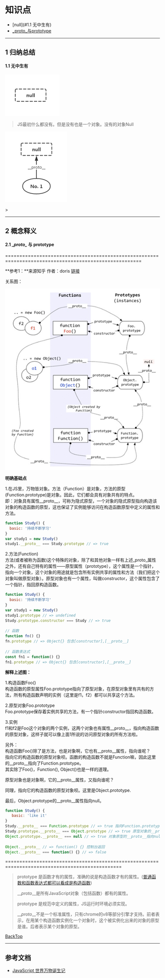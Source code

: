 # 知识点

* [null](#1.1 无中生有)
* [_proto_与prototype](#21-proto-与-prototype)

---

## 1 归纳总结

#### 1.1 无中生有

![](/assets/part1-object-bord001.png)

> JS最初什么都没有。但是没有也是一个对象。没有的对象Null

![](/assets/part1-object-bord01.png)

&gt;

---

## 2 概念释义

#### 2.1 \__proto\__ 与 prototype

======================================================================================================

**参考1：**来源知乎 作者：doris  [链接](https://www.zhihu.com/question/34183746/answer/58068402)

关系图：

![](/assets/part1-object-bord-03.png)

**明确基础点**

1.在JS里，万物皆对象。方法（Function）是对象，方法的原型\(Function.prototype\)是对象。因此，它们都会具有对象共有的特点。  
即：对象具有属性\_\_proto\_\_，可称为隐式原型，一个对象的隐式原型指向构造该对象的构造函数的原型，这也保证了实例能够访问在构造函数原型中定义的属性和方法。

```js
function Study() {
  basic: '持续不断学习'
}
var study1 = new Study()
study1.__proto__ === Study.prototype // => true
```

2.方法\(Function\)  
方法\(或者被称为函数\)这个特殊的对象，除了和其他对象一样有上述\_proto\_属性之外，还有自己特有的属性——原型属性（prototype），这个属性是一个指针，指向一个对象，这个对象的用途就是包含所有实例共享的属性和方法（我们把这个对象叫做原型对象）。原型对象也有一个属性，叫做constructor，这个属性包含了一个指针，指回原构造函数。

```js
function Study() {
  basic: '持续不断学习'
}
var study1 = new Study()
study1.prototype // => undefined
Study.prototype.constructor === Study // => true

// 函数
function fn() {}
fn.prototype // => Object{} 包含[constructor],[__proto__]

// 函数表达式
const fn1 = function() {}
fn1.prototype // => Object{} 包含[constructor],[__proto__]
```

**解释上述图：**

1.构造函数Foo\(\)  
构造函数的原型属性Foo.prototype指向了原型对象，在原型对象里有共有的方法，所有构造函数声明的实例（这里是f1，f2）都可以共享这个方法。

2.原型对象Foo.prototype  
Foo.prototype保存着实例共享的方法，有一个指针constructor指回构造函数。

3.实例  
f1和f2是Foo这个对象的两个实例，这两个对象也有属性\_\_proto\_\_，指向构造函数的原型对象，这样子就可以像上面1所说的访问原型对象的所有方法啦。

另外：  
构造函数Foo\(\)除了是方法，也是对象啊，它也有\_\_proto\_\_属性，指向谁呢？  
指向它的构造函数的原型对象呗。函数的构造函数不就是Function嘛，因此这里的\_\_proto\_\_指向了Function.prototype。  
其实除了Foo\(\)，Function\(\), Object\(\)也是一样的道理。

原型对象也是对象啊，它的\_\_proto\_\_属性，又指向谁呢？

同理，指向它的构造函数的原型对象呗。这里是Object.prototype.

最后，Object.prototype的\_\_proto\_\_属性指向null。

```js
function Study() {
   basic: 'like it'
}
Study.__proto__ === Function.prototype // => true 指向Function.prototype
Study.prototype.__proto__ === Object.prototype // => true 原型对象的__proto__指向Object.prototype
Object.prototype.__proto__ === null // => true 对象原型的__proto__指向null

Object.__proto__ // => function() {} 控制台返回
Object.__proto__ === function() {} // => false
```



===============================================================================================

> prototype 是函数才有的属性，准确的说是构造函数才有的属性。\([普通函数和函数表达式都可以看成是构造函数](/docs/part1/object/basicfn-vs-construtor.md)\)
>
> \_\__proto_\_\_是所有JavaScript对象（包括函数）都有的属性。
>
> prototype 是规范中定义的属性，JS运行时环境必须实现。
>
> \_\__proto_\_\_不是一个标准属性，只有chrome的v8等部分引擎才支持。前者表示，在用某个构造函数实例化一个对象时，这个被实例化出来的对象的原型是谁。后者表示某个对象的原型。

[BackTop](#知识点)

---

## 参考文档

* [JavaScript 世界万物诞生记](https://zhuanlan.zhihu.com/p/22989691)    



